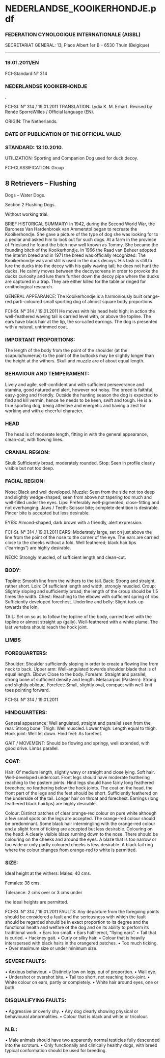 # NEDERLANDSE_KOOIKERHONDJE.pdf


### FEDERATION CYNOLOGIQUE INTERNATIONALE (AISBL)


SECRETARIAT GENERAL: 13, Place Albert 1er  B – 6530 Thuin (Belgique)
______________________________________________________________________________

### 19.01.2011/EN



FCI-Standard N° 314

### NEDERLANDSE KOOIKERHONDJE



.



FCI-St. N° 314  / 19.01.2011
TRANSLATION:  Lydia K. M. Erhart. Revised by Renée SporreWilles /  Official language (EN).

ORIGIN: The Netherlands.

### DATE OF PUBLICATION OF THE OFFICIAL VALID



### STANDARD: 13.10.2010.



UTILIZATION: Sporting and Companion Dog used for duck
decoy.


FCI-CLASSIFICATION: Group


## 8 Retrievers – Flushing



Dogs – Water Dogs.

Section 2 Flushing Dogs.

Without working trial.

BRIEF HISTORICAL SUMMARY: In 1942, during the Second
World War, the Baroness Van Hardenbroek van Ammerstol began to
recreate the Kooikerhondje. She gave a picture of the type of dog she
was looking for to a pedlar and asked him to look out for such dogs.
At a farm in the province of Friesland he found the bitch now well
known as Tommy. She became the founding bitch of the
Kooikerhondje. In 1966 the Raad van Beheer adopted the interim
breed and in 1971 the breed was officially recognized.
The Kooikerhondje was and still is used in the duck decoys. His task
is still to lure the ducks into the decoy with his gaily waving tail; he
does not hunt the ducks. He calmly moves between the decoyscreens in order to provoke the ducks curiosity and lure them further
down the decoy pipe where the ducks are captured in a trap. They are
either killed for the table or ringed for ornithological research.

GENERAL APPEARANCE: The Kooikerhondje is a harmoniously
built orange-red parti-coloured small sporting dog of almost square
body proportions.




FCI-St. N° 314  / 19.01.2011
He moves with his head held high; in action the well-feathered
waving tail is carried level with, or above the topline. The ears have
black hair at the tip, the so-called earrings.  The dog is presented
with a natural, untrimmed coat.

### IMPORTANT PROPORTIONS:


The length of the body from the point of the shoulder (at the
scapula/humerus) to the point of the buttocks may be slightly longer
than the height at the withers. Skull and muzzle are of about equal
length.

### BEHAVIOUR AND TEMPERAMENT:


Lively and agile, self-confident and with sufficient perseverance and
stamina, good natured and alert, however not noisy. The breed is
faithful, easy-going and friendly.
Outside the hunting season the dog is expected to find and kill
vermin, hence he needs to be keen, swift and tough. He is a true
sporting dog, being attentive and energetic and having a zest for
working and with a cheerful character.

### HEAD


The head is of moderate length, fitting in with the general
appearance, clean-cut, with flowing lines.

### CRANIAL REGION:


Skull: Sufficiently broad, moderately rounded.
Stop: Seen in profile clearly visible but not too deep.

### FACIAL REGION:


Nose: Black and well developed.
Muzzle: Seen from the side not too deep and slightly wedge-shaped;
seen from above not tapering too much and well-filled under the
eyes.
Lips: Preferably well-pigmented, close-fitting and not overhanging.
Jaws / Teeth: Scissor bite; complete dentition is desirable. Pincer bite
is accepted but less desirable.

EYES: Almond-shaped, dark brown with a friendly, alert expression.


FCI-St. N° 314  / 19.01.2011
EARS: Moderately large, set on just above the line from the point of
the nose to the corner of the eye.
The ears are carried close to the cheeks without a fold. Well
feathered; black hair tips (“earrings”) are highly desirable.

NECK: Strongly muscled, of sufficient length and clean-cut.

### BODY:


Topline: Smooth line from the withers to the tail.
Back: Strong and straight, rather short.
Loin: Of sufficient length and width, strongly muscled.
Croup: Slightly sloping and sufficiently broad; the length of the
croup should be 1.5 times the width.
Chest: Reaching to the elbows with sufficient spring of ribs.
Sufficiently developed forechest.
Underline and belly: Slight tuck-up towards the loin.

TAIL: Set on so as to follow the topline of the body, carried level
with the topline or almost straight up (gaily). Well-feathered with a
white plume. The last vertebra should reach the hock joint.

### LIMBS



### FOREQUARTERS:


Shoulder: Shoulder sufficiently sloping in order to create a flowing
line from neck to back.
Upper arm: Well-angulated towards shoulder blade that is of equal
length.
Elbow: Close to the body.
Forearm: Straight and parallel, strong bone of sufficient density and
length.
Metacarpus (Pastern): Strong and slightly oblique.
Forefeet: Small, slightly oval, compact with well-knit toes pointing
forward.




FCI-St. N° 314  / 19.01.2011


### HINDQUARTERS:


General appearance: Well angulated, straight and parallel seen from
the rear. Strong bone.
Thigh: Well muscled.
Lower thigh: Length equal to thigh.
Hock joint: Well let down.
Hind feet: As forefeet.

GAIT / MOVEMENT: Should be flowing and springy, well
extended, with good drive. Limbs parallel.

### COAT:


Hair: Of medium length, slightly wavy or straight and close lying.
Soft hair. Well-developed undercoat.
Front legs should have moderate feathering reaching to the pastern
joints. Hind legs should have fairly long feathered breeches; no
feathering below the hock joints. The coat on the head, the front part
of the legs and the feet should be short. Sufficiently feathered on the
underside of the tail. Longer hair on throat and forechest. Earrings
(long feathered black hairtips) are highly desirable.

Colour: Distinct patches of clear orange-red colour on pure white
although a few small spots on the legs are accepted. The orange-red
colour should be predominant. Some black hair intermingling with
the orange-red colour and a slight form of ticking are accepted but
less desirable.
Colouring on the head: A clearly visible blaze running down to the
nose. There should be colouring on the cheeks and around the eyes.
A blaze that is too narrow or too wide or only partly coloured cheeks
is less desirable. A black tail ring where the colour changes from
orange-red to white is permitted.

### SIZE:


Ideal height at the withers: Males:  40 cms.

Females: 38 cms.

Tolerance: 2 cms over or 3 cms under

the ideal heights are permitted.



FCI-St. N° 314  / 19.01.2011
FAULTS: Any departure from the foregoing points should be
considered a fault and the seriousness with which the fault should be
regarded should be in exact proportion to its degree and the
functional health and welfare of the dog and on its ability to perform
its traditional work.
•
Ears too small.
•
Ears half-erect, “flying ears”.
•
Tail that is curled.
•
Hackney gait.
•
Curly or silky hair.
•
Colour that is heavily interspersed with black hairs in the orangered patches.
•
Too much ticking.
•
Over maximum size or under minimum size.

### SEVERE FAULTS:


•
Anxious behaviour.
•
Distinctly low on legs, out of proportion.
•
Wall eye.
•
Undershot or overshot bite.
•
Tail too short, not reaching hock-joint.
•
White colour on ears, partly or completely.
•
White hair around eyes, one or both.

### DISQUALIFYING FAULTS:


•
Aggressive or overly shy.
•
Any dog clearly showing physical or behavioural abnormalities.
•
Colour that is black and white or tricolour.

### N.B.:


•
Male animals should have two apparently normal testicles fully
descended into the scrotum.
•
Only functionally and clinically healthy dogs, with breed
typical conformation should be used for breeding.




